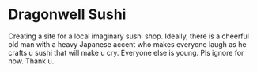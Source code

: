 # Dragonwell Sushi
Creating a site for a local imaginary sushi shop. Ideally, there is a cheerful old man with a heavy Japanese accent who makes everyone laugh as he crafts u sushi that will make u cry. Everyone else is young. Pls ignore for now. Thank u.
